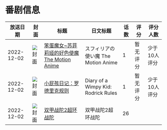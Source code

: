 # 番剧信息

|放送日期|封面|标题|日文标题|话数|评分|评分人数|
|---|---|---|---|---|---|---|
|2022-12-02|![封面](https://bangumi.tv/img/no_icon_subject.png)|[笨蛋魔女~苏菲莉娅的好色使魔 The Motion Anime](https://bangumi.tv/subject/410358)|スフィリアの使い魔 The Motion Anime|1|暂无评分|少于10人评分|
|2022-12-02|![封面](https://lain.bgm.tv/pic/cover/c/3c/5b/461536_gczW7.jpg)|[小屁孩日记：罗德里克规则](https://bangumi.tv/subject/461536)|Diary of a Wimpy Kid: Rodrick Rules|1|暂无评分|少于10人评分|
|2022-12-02|![封面](https://lain.bgm.tv/pic/cover/c/49/86/485356_m9igw.jpg)|[双甲战陀2超环战陀](https://bangumi.tv/subject/485356)|双甲战陀2超环战陀|26|||

